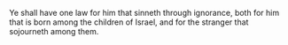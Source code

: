 Ye shall have one law for him that sinneth through ignorance, both for him that is born among the children of Israel, and for the stranger that sojourneth among them.
